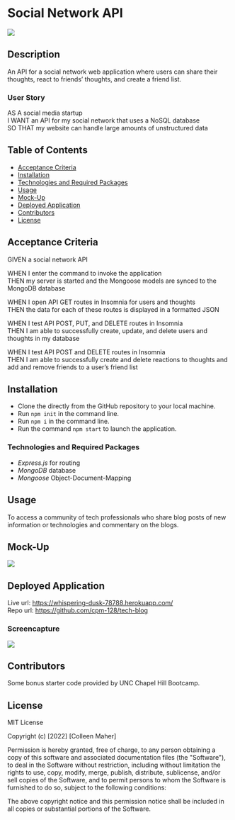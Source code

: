 # Social Network API
<a href="#license"><img src="https://img.shields.io/badge/license-mit-informational"></img></a>

## Description
An API for a social network web application where users can share their thoughts, react to friends’ thoughts, and create a friend list.

### User Story
AS A social media startup <br>
I WANT an API for my social network that uses a NoSQL database <br>
SO THAT my website can handle large amounts of unstructured data

## Table of Contents
- <a href="#acceptance-criteria">Acceptance Criteria</a>
- <a href="#installation">Installation</a>
- <a href="#technologies-and-required-packages">Technologies and Required Packages</a>
- <a href="#usage">Usage</a>
- <a href="#mock-up">Mock-Up</a>
- <a href="#deployed-application">Deployed Application</a>
- <a href="contributors">Contributors</a>
- <a href="#license">License</a>


## Acceptance Criteria
GIVEN a social network API

WHEN I enter the command to invoke the application <br>
THEN my server is started and the Mongoose models are synced to the MongoDB database

WHEN I open API GET routes in Insomnia for users and thoughts <br>
THEN the data for each of these routes is displayed in a formatted JSON

WHEN I test API POST, PUT, and DELETE routes in Insomnia <br>
THEN I am able to successfully create, update, and delete users and thoughts in my database

WHEN I test API POST and DELETE routes in Insomnia <br>
THEN I am able to successfully create and delete reactions to thoughts and add and remove friends to a user’s friend list

## Installation
- Clone the directly from the GitHub repository to your local machine.
- Run `npm init` in the command line.
- Run `npm i` in the command line.
- Run the command `npm start` to launch the application.

### Technologies and Required Packages
- *Express.js* for routing
- *MongoDB* database
- *Mongoose* Object-Document-Mapping

## Usage
To access a community of tech professionals who share blog posts of new information or technologies and commentary on the blogs.

## Mock-Up
<img src="./images/tech-blog_mockup.gif">

## Deployed Application
Live url: https://whispering-dusk-78788.herokuapp.com/<br>
Repo url: https://github.com/cpm-128/tech-blog

### Screencapture
<img src="./images/the-tech-blog_deployed.png">

## Contributors
Some bonus starter code provided by UNC Chapel Hill Bootcamp.
## License
MIT License

Copyright (c) [2022] [Colleen Maher]

Permission is hereby granted, free of charge, to any person obtaining a copy
of this software and associated documentation files (the "Software"), to deal
in the Software without restriction, including without limitation the rights
to use, copy, modify, merge, publish, distribute, sublicense, and/or sell
copies of the Software, and to permit persons to whom the Software is
furnished to do so, subject to the following conditions:

The above copyright notice and this permission notice shall be included in all
copies or substantial portions of the Software.